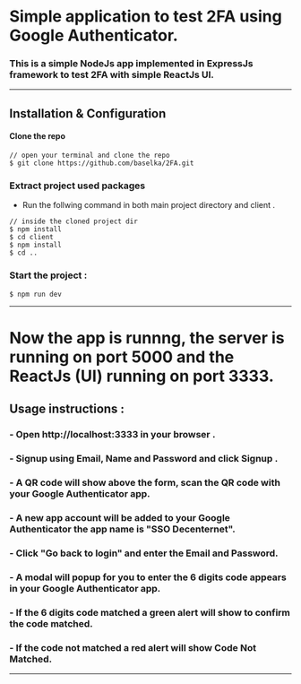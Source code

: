 # Simple application to test 2FA using Google Authenticator. 

### This is a simple NodeJs app implemented in ExpressJs framework to test 2FA with simple ReactJs UI.
______________________________________________________________________

## Installation & Configuration

#### Clone the repo
```
// open your terminal and clone the repo 
$ git clone https://github.com/baselka/2FA.git
```
### Extract project used packages
* Run the follwing command in both main project directory and client .
````
// inside the cloned project dir
$ npm install
$ cd client
$ npm install 
$ cd ..
````
### Start the project :

````
$ npm run dev
````
______________________________________________________________________

# Now the app is runnng, the server is running on port 5000 and the ReactJs (UI) running on port 3333.  

## Usage instructions :
### - Open http://localhost:3333 in your browser .
### - Signup using Email, Name and Password and click Signup .
### - A QR code will show above the form, scan the QR code with your Google Authenticator app.
### - A new app account will be added to your Google Authenticator the app name is "SSO Decenternet".
### - Click "Go back to login" and enter the Email and Password.
### - A modal will popup for you to enter the 6 digits code appears in your Google Authenticator app.
### - If the 6 digits code matched a green alert will show to confirm the code matched.
### - If the code not matched a red alert will show Code Not Matched.
______________________________________________________________________
